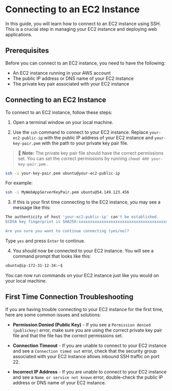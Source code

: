 # Connecting to an EC2 Instance

In this guide, you will learn how to connect to an EC2 instance using SSH. This is a crucial step in managing your EC2 instance and deploying web applications.

## Prerequisites

Before you can connect to an EC2 instance, you need to have the following:

* An EC2 instance running in your AWS account
* The public IP address or DNS name of your EC2 instance
* The private key pair associated with your EC2 instance

## Connecting to an EC2 Instance

To connect to an EC2 instance, follow these steps:

1. Open a terminal window on your local machine.

2. Use the `ssh` command to connect to your EC2 instance. Replace `your-ec2-public-ip` with the public IP address of your EC2 instance and `your-key-pair.pem` with the path to your private key pair file.

> 🍎 **Note:** The private key pair file should have the correct permissions set. You can set the correct permissions by running `chmod 400 your-key-pair.pem` .

```bash
ssh -i your-key-pair.pem ubuntu@your-ec2-public-ip
```

For example:

```bash
ssh -i MyWebAppServerKeyPair.pem ubuntu@54.149.123.456
```

3. If this is your first time connecting to the EC2 instance, you may see a message like this:

   

```bash
The authenticity of host 'your-ec2-public-ip' can't be established.
ECDSA key fingerprint is SHA256:xxxxxxxxxxxxxxxxxxxxxxxxxxxxxxxxxxxxxxxxxxx.

Are you sure you want to continue connecting (yes/no)?
```

Type `yes` and press `Enter` to continue.

4. You should now be connected to your EC2 instance. You will see a command prompt that looks like this:

```bash
ubuntu@ip-172-31-12-34:~$
```

You can now run commands on your EC2 instance just like you would on your local machine.

## First Time Connection Troubleshooting

If you are having trouble connecting to your EC2 instance for the first time, here are some common issues and solutions:

* **Permission Denied (Public Key)** - If you see a `Permission denied (publickey)` error, make sure you are using the correct private key pair file and that the file has the correct permissions set.

* **Connection Timeout** - If you are unable to connect to your EC2 instance and see a `Connection timed out` error, check that the security group associated with your EC2 instance allows inbound SSH traffic on port 22.

* **Incorrect IP Address** - If you are unable to connect to your EC2 instance and see a `Name or service not known` error, double-check the public IP address or DNS name of your EC2 instance.